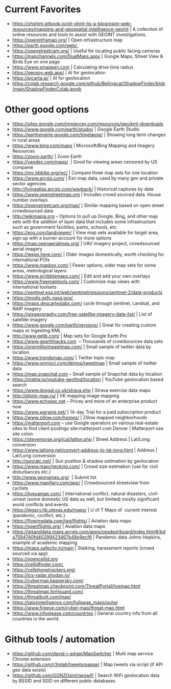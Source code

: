 # Current Favorites
- https://ohshint.gitbook.io/oh-shint-its-a-blog/osint-web-resources/mapping-and-geospatial-intelligence-geoint | A collection of online resources and tools to assist with GEOINT investigations.
- https://openinframap.org/ | Open infrastructure map
- https://earth.google.com/web/ 
- https://openstreetcam.org/ | Useful for locating public facing cameras
- https://mapchannels.com/DualMaps.aspx | Google Maps, Street View & Birds Eye on one page
- https://www.smappen.com | Calculating drive time radius
- https://geospy.web.app/ | AI for geolocation
- https://picarta.ai/ | AI for geolocation
- https://colab.research.google.com/github/Bellingcat/ShadowFinder/blob/main/ShadowFinderColab.ipynb


# Other good options
- https://sites.google.com/mrpiercey.com/resources/geo/kml-downloads
- https://www.google.com/earth/studio/ | Google Earth Studio
- https://earthengine.google.com/timelapse/ | Showing long term changes in rural areas
- https://www.bing.com/maps | Microsoft/Bing Mapping and Imagery Resources
- https://zoom.earth/ | Zoom Earth
- https://yandex.com/maps/  | Good for viewing areas censored by US companie
- https://mc.bbbike.org/mc/ | Compare three map sets for one location
- https://www.arcgis.com/ | Esri map data, used by many gov and private sector agencies
- http://livingatlas.arcgis.com/wayback/ | Historical captures by date
- https://www.openstreetmap.org | Includes crowd sourced data. House number overlays
- https://openstreetcam.org/map/ | Similar mapping based on open street crowdsourced data
- http://wikimapia.org – Options to pull up Google, Bing, and other map sets with the addition of layer data that includes some infrastructure such as government facilities, parks, schools, etc.
- https://eos.com/landviewer/ | View map sets available for target area, sign up with a burner account for more options
- https://map.openaerialmap.org/ | UAV imagery project, crowdsourced aerial imagery
- https://wego.here.com/ | Older images domestically, worth checking for international POIs
- https://www.mapbox.com/ | Fewer options, older map sets for some areas, metrological layers
- https://www.scribblemaps.com/ | Edit and add your own overlays
- https://www.freemaptools.com/ | Customize map views with international toolsets
- https://sentinel.esa.int/web/sentinel/missions/sentinel-2/data-products
- https://modis.gsfc.nasa.gov/ 
- https://maps.descarteslabs.com/ cycle through sentinel, Landsat, and NAIP imagery
- https://gisgeography.com/free-satellite-imagery-data-list/ | List of satellite imagery
- https://www.google.com/earth/versions/ | Great for creating custom maps or ingesting KML
- http://www.gelib.com/ | Map sets for Google Earth Pro
- https://www.gearthhacks.com  – Thousands of crowdsources data sets
- https://onemilliontweetmap.com/ | Small sample of twitter data by location
- https://www.trendsmap.com/ | Twitter topic map
- https://www.omnisci.com/demos/tweetmap | Small sample of twitter data
- https://map.snapchat.com – Small sample of Snapchat data by location
- https://mattw.io/youtube-geofind/location | YouTube geolocation based search
- https://www.doogal.co.uk/strava.php | Strava exercise data maps
- http://photo-map.ru/ | VK mapping image mapping 
- https://www.echosec.net – Pricey and more of an enterprise product now
- https://www.warwire.net/ | 14-day Trial for a paid subscription product
- https://www.zillow.com/homes/ | Zillow mapped neighborhoods
- https://matterport.com – use Google operators on various real-estate sites to find client postings site:matterport.com Denver | Matterport use site colon
- https://stevemorse.org/jcal/latlon.php | Street Address | Lat/Long conversion
- https://www.latlong.net/convert-address-to-lat-long.html | Address | Lat/Long conversion
- http://suncalc.net/ | Sun position & shadow estimation by geolocation
- https://www.mapchecking.com/ | Crowd size estimation (use for civil disturbances etc.)
- http://www.geonames.org/  | Submit list
- https://www.mapillary.com/app/ | Crowdsourced streetview from cyclists
- https://liveuamap.com/ | International conflict, natural disasters, civil-unrest (some domestic US data as well, but limited) mostly significant world conflicts and events
- https://legacy.lib.utexas.edu/maps/ | U of T Maps of  current interest (pandemic, conflict, etc.)
- https://flowingdata.com/tag/flights/ | Aviation data maps
- https://openflights.org/ | Aviation data maps
- https://gisanddata.maps.arcgis.com/apps/opsdashboard/index.html#/bda7594740fd40299423467b48e9ecf6 | Pandemic data Johns Hopkins, example of academic mapping 
- https://maps.safecity.in/main | Stalking, harassment reports (crowd sourced via app)
- https://opencellid.org
- https://cellidfinder.com/ 
- https://cellphonetrackers.org/
- https://ics-radar.shodan.io/
- https://cybermap.kaspersky.com/
- https://threatmap.checkpoint.com/ThreatPortal/livemap.html
- https://threatmap.fortiguard.com/
- https://threatbutt.com/map/
- https://talosintelligence.com/fullpage_maps/pulse
- https://www.fireeye.com/cyber-map/threat-map.html
- https://www.infoplease.com/countries | General country info from all countries in the world.

# Github tools / automation
- https://github.com/david-r-edgar/MapSwitcher | Multi map service Chrome extension
- https://github.com/r3mlab/tweetsmapper | Map tweets via script (if API geo data exists)
- https://github.com/GONZOsint/geowifi | Search WiFi geolocation data by BSSID and SSID on different public databases.
